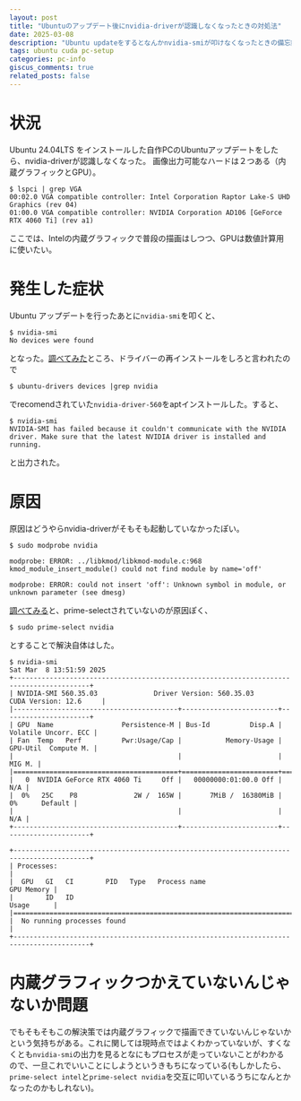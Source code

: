 ```yaml
---
layout: post
title: "Ubuntuのアップデート後にnvidia-driverが認識しなくなったときの対処法"
date: 2025-03-08
description: "Ubuntu updateをするとなんかnvidia-smiが叩けなくなったときの備忘録"
tags: ubuntu cuda pc-setup
categories: pc-info
giscus_comments: true
related_posts: false
---
```

# 状況
Ubuntu 24.04LTS をインストールした自作PCのUbuntuアップデートをしたら、nvidia-driverが認識しなくなった。
画像出力可能なハードは２つある（内蔵グラフィックとGPU）。
```
$ lspci | grep VGA
00:02.0 VGA compatible controller: Intel Corporation Raptor Lake-S UHD Graphics (rev 04)
01:00.0 VGA compatible controller: NVIDIA Corporation AD106 [GeForce RTX 4060 Ti] (rev a1)
```
ここでは、Intelの内蔵グラフィックで普段の描画はしつつ、GPUは数値計算用に使いたい。
# 発生した症状
Ubuntu アップデートを行ったあとに`nvidia-smi`を叩くと、
```
$ nvidia-smi
No devices were found
```
となった。[調べてみた](https://qiita.com/y-vectorfield/items/72bfb66d8ec85847fe2f)ところ、ドライバーの再インストールをしろと言われたので
```
$ ubuntu-drivers devices |grep nvidia
```
でrecomendされていた`nvidia-driver-560`をaptインストールした。すると、
```
$ nvidia-smi
NVIDIA-SMI has failed because it couldn't communicate with the NVIDIA driver. Make sure that the latest NVIDIA driver is installed and running.
```
と出力された。

# 原因
原因はどうやらnvidia-driverがそもそも起動していなかったぽい。
```
$ sudo modprobe nvidia

modprobe: ERROR: ../libkmod/libkmod-module.c:968 kmod_module_insert_module() could not find module by name='off'

modprobe: ERROR: could not insert 'off': Unknown symbol in module, or unknown parameter (see dmesg)
```
[調べてみる](https://bugs.launchpad.net/ubuntu/+source/nvidia-graphics-drivers-390/+bug/1774359)と、prime-selectされていないのが原因ぽく、
```
$ sudo prime-select nvidia
```
とすることで解決自体はした。
```
$ nvidia-smi
Sat Mar  8 13:51:59 2025       
+-----------------------------------------------------------------------------------------+
| NVIDIA-SMI 560.35.03              Driver Version: 560.35.03      CUDA Version: 12.6     |
|-----------------------------------------+------------------------+----------------------+
| GPU  Name                 Persistence-M | Bus-Id          Disp.A | Volatile Uncorr. ECC |
| Fan  Temp   Perf          Pwr:Usage/Cap |           Memory-Usage | GPU-Util  Compute M. |
|                                         |                        |               MIG M. |
|=========================================+========================+======================|
|   0  NVIDIA GeForce RTX 4060 Ti     Off |   00000000:01:00.0 Off |                  N/A |
|  0%   25C    P8              2W /  165W |       7MiB /  16380MiB |      0%      Default |
|                                         |                        |                  N/A |
+-----------------------------------------+------------------------+----------------------+
                                                                                         
+-----------------------------------------------------------------------------------------+
| Processes:                                                                              |
|  GPU   GI   CI        PID   Type   Process name                              GPU Memory |
|        ID   ID                                                               Usage      |
|=========================================================================================|
|  No running processes found                                                             |
+-----------------------------------------------------------------------------------------+

```

# 内蔵グラフィックつかえていないんじゃないか問題
でもそもそもこの解決策では内蔵グラフィックで描画できていないんじゃないかという気持ちがある。これに関しては現時点ではよくわかっていないが、すくなくとも`nvidia-smi`の出力を見るとなにもプロセスが走っていないことがわかるので、一旦これでいいことにしようというきもちになっている(もしかしたら、`prime-select intel`と`prime-select nvidia`を交互に叩いているうちになんとかなったのかもしれない)。
